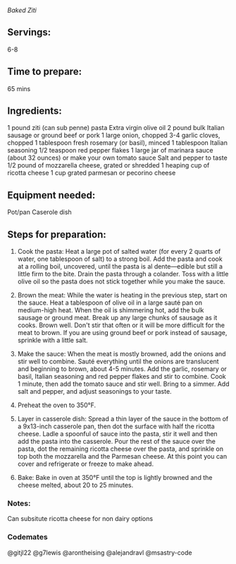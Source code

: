 *Baked Ziti*

## Servings: 
6-8

## Time to prepare: 
65 mins

## Ingredients:
1 pound ziti (can sub penne) pasta
Extra virgin olive oil
2 pound bulk Italian sausage or ground beef or pork
1 large onion, chopped
3-4 garlic cloves, chopped
1 tablespoon fresh rosemary (or basil), minced
1 tablespoon Italian seasoning
1/2 teaspoon red pepper flakes
1 large jar of marinara sauce (about 32 ounces) or make your own tomato sauce
Salt and pepper to taste
1/2 pound of mozzarella cheese, grated or shredded
1 heaping cup of ricotta cheese
1 cup grated parmesan or pecorino cheese

## Equipment needed:
Pot/pan
Caserole dish

## Steps for preparation:
1) Cook the pasta:
Heat a large pot of salted water (for every 2 quarts of water, one tablespoon of salt) to a strong boil. Add the pasta and cook at a rolling boil, uncovered, until the pasta is al dente—edible but still a little firm to the bite. Drain the pasta through a colander. Toss with a little olive oil so the pasta does not stick together while you make the sauce.

2) Brown the meat:
While the water is heating in the previous step, start on the sauce. Heat a tablespoon of olive oil in a large sauté pan on medium-high heat. When the oil is shimmering hot, add the bulk sausage or ground meat. Break up any large chunks of sausage as it cooks. Brown well. Don't stir that often or it will be more difficult for the meat to brown. If you are using ground beef or pork instead of sausage, sprinkle with a little salt.

3) Make the sauce:
When the meat is mostly browned, add the onions and stir well to combine. Sauté everything until the onions are translucent and beginning to brown, about 4-5 minutes. Add the garlic, rosemary or basil, Italian seasoning and red pepper flakes and stir to combine. Cook 1 minute, then add the tomato sauce and stir well. Bring to a simmer. Add salt and pepper, and adjust seasonings to your taste.

4) Preheat the oven to 350°F.
5) Layer in casserole dish:
Spread a thin layer of the sauce in the bottom of a 9x13-inch casserole pan, then dot the surface with half the ricotta cheese. Ladle a spoonful of sauce into the pasta, stir it well and then add the pasta into the casserole. Pour the rest of the sauce over the pasta, dot the remaining ricotta cheese over the pasta, and sprinkle on top both the mozzarella and the Parmesan cheese. At this point you can cover and refrigerate or freeze to make ahead.

6) Bake:
Bake in oven at 350°F until the top is lightly browned and the cheese melted, about 20 to 25 minutes.


### Notes:
Can subsitute ricotta cheese for non dairy options


### Codemates #
@gitjl22
@g7lewis
@arontheising
@alejandravl
@msastry-code


